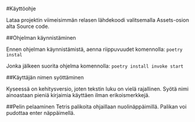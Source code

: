 #Käyttöohje

Lataa projektin viimeisimmän relasen lähdekoodi valitsemalla Assets-osion alta Source code.

##Ohjelman käynnistäminen

Ennen ohjelman käynnistämistä, aenna riippuvuudet komennolla:
`poetry instal`

Jonka jälkeen suorita ohjelma komennolla:
`poetry install invoke start`

##Käyttäjän nimen syöttäminen

Kyseessä on kehitysversio, joten tekstin luku on vielä rajallinen. Syötä nimi ainoastaan pieniä kirjaimia käyttäen
ilman erikoismerkkejä.

##Pelin pelaaminen
Tetris palikoita ohjaillaan nuolinäppäimillä. Palikan voi pudottaa enter näppäimellä. 
